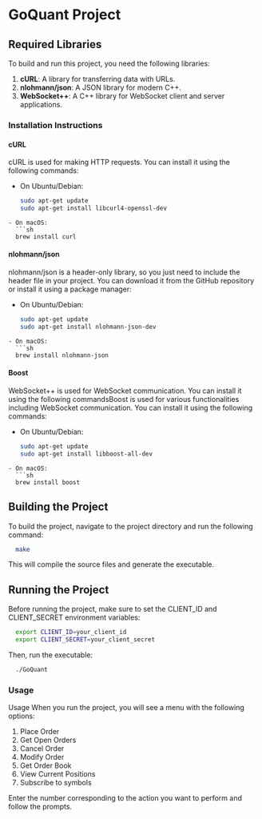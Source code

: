 # GoQuant Project

## Required Libraries

To build and run this project, you need the following libraries:

1. **cURL**: A library for transferring data with URLs.
2. **nlohmann/json**: A JSON library for modern C++.
3. **WebSocket++**: A C++ library for WebSocket client and server applications.

### Installation Instructions

#### cURL

cURL is used for making HTTP requests. You can install it using the following commands:

- On Ubuntu/Debian:
  ```sh
  sudo apt-get update
  sudo apt-get install libcurl4-openssl-dev
```
- On macOS:
  ```sh
  brew install curl
  ```

#### nlohmann/json

nlohmann/json is a header-only library, so you just need to include the header file in your project. You can download it from the GitHub repository or install it using a package manager:

- On Ubuntu/Debian:
  ```sh
  sudo apt-get update
  sudo apt-get install nlohmann-json-dev
```
- On macOS:
  ```sh
  brew install nlohmann-json
  ```

#### Boost

WebSocket++ is used for WebSocket communication. You can install it using the following commandsBoost is used for various functionalities including WebSocket communication. You can install it using the following commands:

- On Ubuntu/Debian:
  ```sh
  sudo apt-get update
  sudo apt-get install libboost-all-dev
```
- On macOS:
  ```sh
  brew install boost
```
## Building the Project

To build the project, navigate to the project directory and run the following command:

```sh
  make
```
This will compile the source files and generate the executable.


## Running the Project

Before running the project, make sure to set the CLIENT_ID and CLIENT_SECRET environment variables:

```sh
  export CLIENT_ID=your_client_id
  export CLIENT_SECRET=your_client_secret
```

Then, run the executable:

```sh
  ./GoQuant
```
### Usage
Usage
When you run the project, you will see a menu with the following options:

1. Place Order
2. Get Open Orders
3. Cancel Order
4. Modify Order
5. Get Order Book
6. View Current Positions
7. Subscribe to symbols

Enter the number corresponding to the action you want to perform and follow the prompts.


